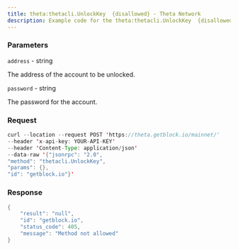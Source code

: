 ```yaml
---
title: theta:thetacli.UnlockKey  {disallowed} - Theta Network
description: Example code for the theta:thetacli.UnlockKey  {disallowed} json-rpc method. Сomplete guide on how to use theta:thetacli.UnlockKey  {disallowed} json-rpc in GetBlock.io Web3 documentation.
---
```


### Parameters


`address` - string

The address of the account to be unlocked.

`password` - string

The password for the account.

### Request

``` java
curl --location --request POST 'https://theta.getblock.io/mainnet/' 
--header 'x-api-key: YOUR-API-KEY' 
--header 'Content-Type: application/json' 
--data-raw '{"jsonrpc": "2.0",
"method": "thetacli.UnlockKey",
"params": {},
"id": "getblock.io"}'
```

###  Response

``` java
{
    "result": "null",
    "id": "getblock.io",
    "status_code": 405,
    "message": "Method not allowed"
}
```

